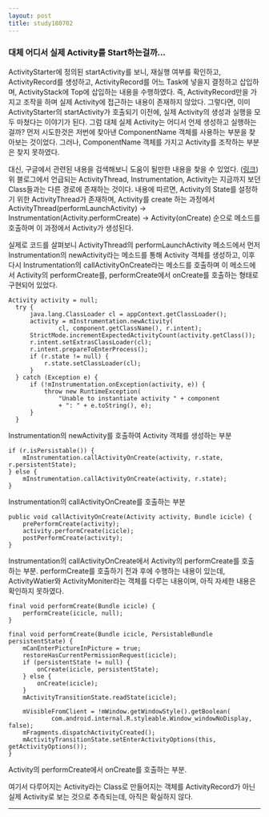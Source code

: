 ```yaml
---
layout: post
title: study180702
---
```

<h3> 대체 어디서 실제 Activity를 Start하는걸까... </h3>

ActivityStarter에 정의된 startActivity를 보니, 재실행 여부를 확인하고, ActivityRecord를 생성하고, ActivityRecord를 어느 Task에 넣을지 결정하고 삽입하며, ActivityStack에 Top에 삽입하는 내용을 수행하였다. 
즉, ActivityRecord만을 가지고 조작을 하며 실제 Activity에 접근하는 내용이 존재하지 않았다. 
그렇다면, 이미 ActivityStarter의 startActivity가 호출되기 이전에, 실제 Activity의 생성과 실행을 모두 마쳤다는 이야기가 된다. 
그럼 대체 실제 Activity는 어디서 언제 생성하고 실행하는걸까? 먼저 시도한것은 저번에 찾아낸 ComponentName 객체를 사용하는 부분을 찾아보는 것이었다. 
그러나, ComponentName 객체를 가지고 Activity를 조작하는 부분은 찾지 못하였다. 

대신, 구글에서 관련된 내용을 검색해보니 도움이 될만한 내용을 찾을 수 있었다. ([링크](https://medium.com/@martinomburajr/android-internals-1-how-android-starts-your-main-activity-8fcf80e65222))
위 블로그에서 언급되는 ActivityThread, Instrumentation, Activity는 지금까지 보던 Class들과는 다른 경로에 존재하는 것이다. 
내용에 따르면, Activity의 State를 설정하기 위한 ActivityThread가 존재하며, Activity를 create 하는 과정에서 ActivityThread(performLaunchActivity) -> Instrumentation(Activity.performCreate) -> Activity(onCreate) 순으로 메소드를 호출하며 이 과정에서 Activity가 생성된다.

실제로 코드를 살펴보니 ActivityThread의 performLaunchActivity 메소드에서 먼저 Instrumentation의 newActivity라는 메소드를 통해 Activity 객체를 생성하고, 이후 다시 Instrumentation의 callActivityOnCreate라는 메소드를 호출하며 이 메소드에서 Activity의 performCreate를, performCreate에서 onCreate를 호출하는 형태로 구현되어 있었다.

~~~
Activity activity = null;
  try {
      java.lang.ClassLoader cl = appContext.getClassLoader();
      activity = mInstrumentation.newActivity(
              cl, component.getClassName(), r.intent);
      StrictMode.incrementExpectedActivityCount(activity.getClass());
      r.intent.setExtrasClassLoader(cl);
      r.intent.prepareToEnterProcess();
      if (r.state != null) {
          r.state.setClassLoader(cl);
      }
  } catch (Exception e) {
      if (!mInstrumentation.onException(activity, e)) {
          throw new RuntimeException(
              "Unable to instantiate activity " + component
              + ": " + e.toString(), e);
      }
  }
~~~
Instrumentation의 newActivity를 호출하여 Activity 객체를 생성하는 부분

~~~
if (r.isPersistable()) {
    mInstrumentation.callActivityOnCreate(activity, r.state, r.persistentState);
} else {
    mInstrumentation.callActivityOnCreate(activity, r.state);
}
~~~
Instrumentation의 callActivityOnCreate를 호출하는 부분

~~~
public void callActivityOnCreate(Activity activity, Bundle icicle) {
    prePerformCreate(activity);
    activity.performCreate(icicle);
    postPerformCreate(activity);
}
~~~
Instrumentation의 callActivityOnCreate에서 Activity의 performCreate를 호출하는 부분.
performCreate를 호출하기 전과 후에 수행하는 내용이 있는데, ActivityWatier와 ActivityMoniter라는 객체를 다루는 내용이며, 아직 자세한 내용은 확인하지 못하였다.

~~~
final void performCreate(Bundle icicle) {
    performCreate(icicle, null);
}

final void performCreate(Bundle icicle, PersistableBundle persistentState) {
    mCanEnterPictureInPicture = true;
    restoreHasCurrentPermissionRequest(icicle);
    if (persistentState != null) {
        onCreate(icicle, persistentState);
    } else {
        onCreate(icicle);
    }
    mActivityTransitionState.readState(icicle);

    mVisibleFromClient = !mWindow.getWindowStyle().getBoolean(
            com.android.internal.R.styleable.Window_windowNoDisplay, false);
    mFragments.dispatchActivityCreated();
    mActivityTransitionState.setEnterActivityOptions(this, getActivityOptions());
}
~~~
Activity의 performCreate에서 onCreate를 호출하는 부분.

여기서 다루어지는 Activity라는 Class로 만들어지는 객체를 ActivityRecord가 아닌 실제 Activity로 보는 것으로 추측되는데, 아직은 확실하지 않다.

* * *

